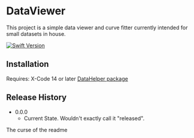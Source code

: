 #  DataViewer

This project is a simple data viewer and curve fitter currently intended for small datasets in house. 

[![Swift Version][swift-image]][swift-url]

## Installation

Requires:
    X-Code 14 or later
    [DataHelper package](https://github.com/carlynorama/DataHelper)
    

## Release History

* 0.0.0
    * Current State. Wouldn't exactly call it "released".  


The curse of the readme





[swift-image]:https://img.shields.io/badge/swift-5.7-orange.svg
[swift-url]: https://swift.org/
